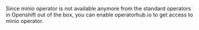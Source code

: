 Since minio operator is not available anymore from the standard operators in Openshift out of the box, you can enable operatorhub.io to get access to minio operator.